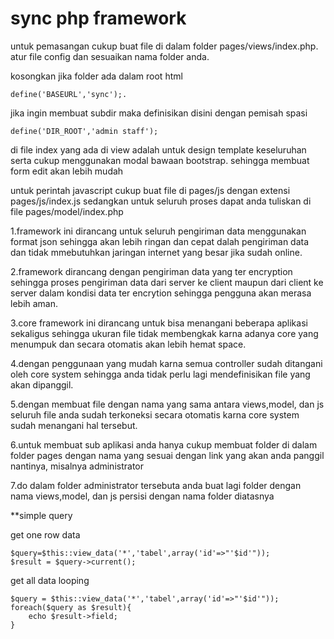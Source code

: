 sync php framework
===========================================================================================

untuk pemasangan cukup buat file di dalam folder pages/views/index.php.
atur file config dan sesuaikan nama folder anda.

kosongkan jika folder ada dalam root html
```
define('BASEURL','sync');.
```
jika ingin membuat subdir maka definisikan disini dengan pemisah spasi
```
define('DIR_ROOT','admin staff');
```
di file index yang ada di view adalah untuk design template keseluruhan serta cukup menggunakan modal bawaan bootstrap. 
sehingga membuat form edit akan lebih mudah

untuk perintah javascript cukup buat file di pages/js dengan extensi pages/js/index.js
sedangkan untuk seluruh proses dapat anda tuliskan di file pages/model/index.php

1.framework ini dirancang untuk seluruh pengiriman data menggunakan format json sehingga akan lebih ringan dan cepat dalah pengiriman data dan tidak mmebutuhkan jaringan internet yang besar jika sudah online.

2.framework dirancang dengan pengiriman data yang ter encryption sehingga proses pengiriman data dari server ke client maupun dari client ke server dalam kondisi data ter encrytion sehingga pengguna akan merasa lebih aman.

3.core framework ini dirancang untuk bisa menangani beberapa aplikasi sekaligus sehingga ukuran file tidak membengkak karna adanya core yang menumpuk dan secara otomatis akan lebih hemat space.

4.dengan penggunaan yang mudah karna semua controller sudah ditangani oleh core system sehingga anda tidak perlu lagi mendefinisikan file yang akan dipanggil.

5.dengan membuat file dengan nama yang sama antara views,model, dan js seluruh file anda sudah terkoneksi secara otomatis karna core system sudah menangani hal tersebut.

6.untuk membuat sub aplikasi anda hanya cukup membuat folder di dalam folder pages dengan nama yang sesuai dengan link yang akan anda panggil nantinya, misalnya administrator

7.do dalam folder administrator tersebuta anda buat lagi folder dengan nama views,model, dan js persisi dengan nama folder diatasnya

**simple query

get one row data
```
$query=$this::view_data('*','tabel',array('id'=>"'$id'"));
$result = $query->current();
```

get all data looping
```
$query = $this::view_data('*','tabel',array('id'=>"'$id'"));
foreach($query as $result){
    echo $result->field;
}
```
